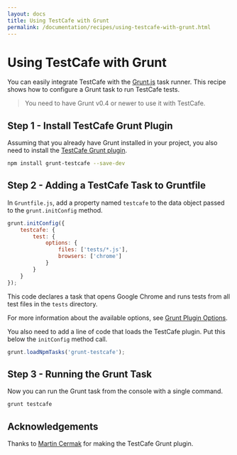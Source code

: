 ```yaml
---
layout: docs
title: Using TestCafe with Grunt
permalink: /documentation/recipes/using-testcafe-with-grunt.html
---
```

# Using TestCafe with Grunt

You can easily integrate TestCafe with the [Grunt.js](https://gruntjs.com/) task runner.
This recipe shows how to configure a Grunt task to run TestCafe tests.

> You need to have Grunt v0.4 or newer to use it with TestCafe.

## Step 1 - Install TestCafe Grunt Plugin

Assuming that you already have Grunt installed in your project, you also need to install the [TestCafe Grunt plugin](https://github.com/crudo/grunt-testcafe).

```sh
npm install grunt-testcafe --save-dev
```

## Step 2 - Adding a TestCafe Task to Gruntfile

In `Gruntfile.js`, add a property named `testcafe` to the data object passed to the `grunt.initConfig` method.

```js
grunt.initConfig({
    testcafe: {
        test: {
            options: {
                files: ['tests/*.js'],
                browsers: ['chrome']
            }
        }
    }
});
```

This code declares a task that opens Google Chrome and runs tests from all test files in the `tests` directory.

For more information about the available options, see [Grunt Plugin Options](https://github.com/crudo/grunt-testcafe#options).

You also need to add a line of code that loads the TestCafe plugin. Put this below the `initConfig` method call.

```js
grunt.loadNpmTasks('grunt-testcafe');
```

## Step 3 - Running the Grunt Task

Now you can run the Grunt task from the console with a single command.

```sh
grunt testcafe
```

## Acknowledgements

Thanks to [Martin Cermak](https://github.com/crudo) for making the TestCafe Grunt plugin.